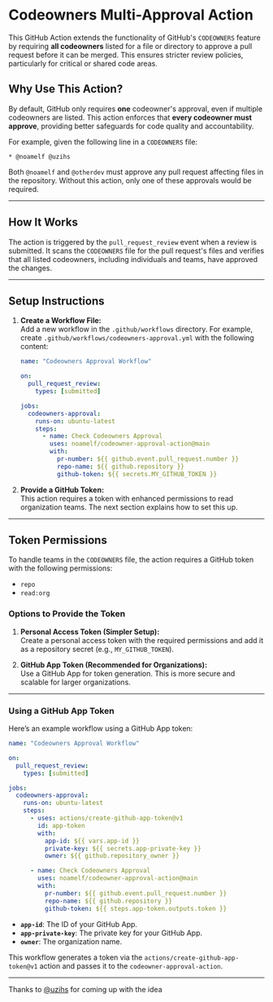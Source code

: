 # Codeowners Multi-Approval Action

This GitHub Action extends the functionality of GitHub's `CODEOWNERS` feature by requiring **all codeowners** listed for a file or directory to approve a pull request before it can be merged. This ensures stricter review policies, particularly for critical or shared code areas.

## Why Use This Action?

By default, GitHub only requires **one** codeowner's approval, even if multiple codeowners are listed. This action enforces that **every codeowner must approve**, providing better safeguards for code quality and accountability.

For example, given the following line in a `CODEOWNERS` file:

```plaintext
* @noamelf @uzihs
```

Both `@noamelf` and `@otherdev` must approve any pull request affecting files in the repository. Without this action, only one of these approvals would be required.

---

## How It Works

The action is triggered by the `pull_request_review` event when a review is submitted. It scans the `CODEOWNERS` file for the pull request's files and verifies that all listed codeowners, including individuals and teams, have approved the changes.

---

## Setup Instructions

1. **Create a Workflow File:**  \
   Add a new workflow in the `.github/workflows` directory. For example, create `.github/workflows/codeowners-approval.yml` with the following content:

   ```yaml
   name: "Codeowners Approval Workflow"

   on:
     pull_request_review:
       types: [submitted]

   jobs:
     codeowners-approval:
       runs-on: ubuntu-latest
       steps:
         - name: Check Codeowners Approval
           uses: noamelf/codeowner-approval-action@main
           with:
             pr-number: ${{ github.event.pull_request.number }}
             repo-name: ${{ github.repository }}
             github-token: ${{ secrets.MY_GITHUB_TOKEN }}
   ```

2. **Provide a GitHub Token:**  \
   This action requires a token with enhanced permissions to read organization teams. The next section explains how to set this up.

---

## Token Permissions

To handle teams in the `CODEOWNERS` file, the action requires a GitHub token with the following permissions:

- `repo`
- `read:org`

### Options to Provide the Token

1. **Personal Access Token (Simpler Setup):**  \
   Create a personal access token with the required permissions and add it as a repository secret (e.g., `MY_GITHUB_TOKEN`).

2. **GitHub App Token (Recommended for Organizations):**  \
   Use a GitHub App for token generation. This is more secure and scalable for larger organizations.

---

### Using a GitHub App Token

Here’s an example workflow using a GitHub App token:

```yaml
name: "Codeowners Approval Workflow"

on:
  pull_request_review:
    types: [submitted]

jobs:
  codeowners-approval:
    runs-on: ubuntu-latest
    steps:
      - uses: actions/create-github-app-token@v1
        id: app-token
        with:
          app-id: ${{ vars.app-id }}
          private-key: ${{ secrets.app-private-key }}
          owner: ${{ github.repository_owner }}

      - name: Check Codeowners Approval
        uses: noamelf/codeowner-approval-action@main
        with:
          pr-number: ${{ github.event.pull_request.number }}
          repo-name: ${{ github.repository }}
          github-token: ${{ steps.app-token.outputs.token }}
```

- **`app-id`**: The ID of your GitHub App.
- **`app-private-key`**: The private key for your GitHub App.
- **`owner`**: The organization name.

This workflow generates a token via the `actions/create-github-app-token@v1` action and passes it to the `codeowner-approval-action`.

---

Thanks to [@uzihs](https://github.com/uzihs) for coming up with the idea
